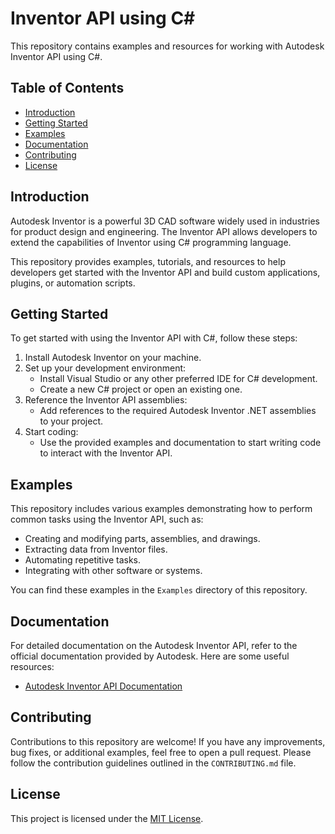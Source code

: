 # Inventor API using C#

This repository contains examples and resources for working with Autodesk Inventor API using C#.

## Table of Contents

- [Introduction](#introduction)
- [Getting Started](#getting-started)
- [Examples](#examples)
- [Documentation](#documentation)
- [Contributing](#contributing)
- [License](#license)

## Introduction

Autodesk Inventor is a powerful 3D CAD software widely used in industries for product design and engineering. The Inventor API allows developers to extend the capabilities of Inventor using C# programming language.

This repository provides examples, tutorials, and resources to help developers get started with the Inventor API and build custom applications, plugins, or automation scripts.

## Getting Started

To get started with using the Inventor API with C#, follow these steps:

1. Install Autodesk Inventor on your machine.
2. Set up your development environment:
   - Install Visual Studio or any other preferred IDE for C# development.
   - Create a new C# project or open an existing one.
3. Reference the Inventor API assemblies:
   - Add references to the required Autodesk Inventor .NET assemblies to your project.
4. Start coding:
   - Use the provided examples and documentation to start writing code to interact with the Inventor API.
   
## Examples

This repository includes various examples demonstrating how to perform common tasks using the Inventor API, such as:
- Creating and modifying parts, assemblies, and drawings.
- Extracting data from Inventor files.
- Automating repetitive tasks.
- Integrating with other software or systems.

You can find these examples in the `Examples` directory of this repository.

## Documentation

For detailed documentation on the Autodesk Inventor API, refer to the official documentation provided by Autodesk. Here are some useful resources:
- [Autodesk Inventor API Documentation](https://knowledge.autodesk.com/support/inventor/learn-explore/caas/CloudHelp/cloudhelp/2022/ENU/Inventor-API/files/GUID-63FAA2AC-EE6C-46AC-BD22-15333C5E8F41-htm.html)

## Contributing

Contributions to this repository are welcome! If you have any improvements, bug fixes, or additional examples, feel free to open a pull request. Please follow the contribution guidelines outlined in the `CONTRIBUTING.md` file.

## License

This project is licensed under the [MIT License](LICENSE).
